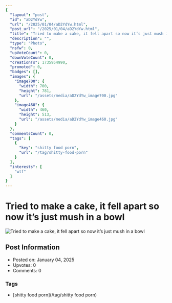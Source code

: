 ```yaml
---
{
  "layout": "post",
  "id": "aD2YdYw",
  "url": "/2025/01/04/aD2YdYw.html",
  "post_url": "/2025/01/04/aD2YdYw.html",
  "title": "Tried to make a cake, it fell apart so now it’s just mush in a bowl",
  "description": "",
  "type": "Photo",
  "nsfw": 0,
  "upVoteCount": 0,
  "downVoteCount": 0,
  "creationTs": 1735954990,
  "promoted": 0,
  "badges": [],
  "images": {
    "image700": {
      "width": 700,
      "height": 781,
      "url": "/assets/media/aD2YdYw_image700.jpg"
    },
    "image460": {
      "width": 460,
      "height": 513,
      "url": "/assets/media/aD2YdYw_image460.jpg"
    }
  },
  "commentsCount": 0,
  "tags": [
    {
      "key": "shitty food porn",
      "url": "/tag/shitty-food-porn"
    }
  ],
  "interests": [
    "wtf"
  ]
}
---
```


# Tried to make a cake, it fell apart so now it’s just mush in a bowl

![Tried to make a cake, it fell apart so now it’s just mush in a bowl](/assets/media/aD2YdYw_image700.jpg)

## Post Information

- Posted on: January 04, 2025
- Upvotes: 0
- Comments: 0

### Tags

- [shitty food porn](/tag/shitty food porn)
